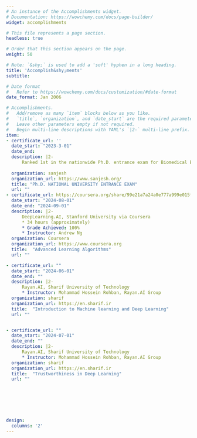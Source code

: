 ```yaml
---
# An instance of the Accomplishments widget.
# Documentation: https://wowchemy.com/docs/page-builder/
widget: accomplishments

# This file represents a page section.
headless: true

# Order that this section appears on the page.
weight: 50

# Note: `&shy;` is used to add a 'soft' hyphen in a long heading.
title: 'Accomplish&shy;ments'
subtitle:

# Date format
#   Refer to https://wowchemy.com/docs/customization/#date-format
date_format: Jan 2006

# Accomplishments.
#   Add/remove as many `item` blocks below as you like.
#   `title`, `organization`, and `date_start` are the required parameters.
#   Leave other parameters empty if not required.
#   Begin multi-line descriptions with YAML's `|2-` multi-line prefix.
item:
- certificate_url: ''
  date_start: "2023-3-01"
  date_end: 
  description: |2-
      Ranked 1st in the nationwide Ph.D. entrance exam for Biomedical Engineering (Bioelectric)
        
  organization: sanjesh
  organization_url: https://www.sanjesh.org/
  title: "Ph.D. NATIONAL UNIVERSITY ENTRANCE EXAM"
  url: ""
- certificate_url: https://coursera.org/share/99e21a7a24a0e777a999e015f5debf34
  date_start: "2024-08-01"
  date_end: "2024-09-01"
  description: |2-
      DeepLearning.AI, Stanford University via Coursera
      * 34 hours (approximately)
      * Grade Achieved: 100%
      * Instructor: Andrew Ng
  organization: Coursera
  organization_url: https://www.coursera.org
  title:  "Advanced Learning Algorithms"
  url: ""

- certificate_url: ""
  date_start: "2024-06-01"
  date_end: ""
  description: |2-
      Rayan.AI, Sharif University of Technology
      * Instructor: Mohammad Hossein Rohban, Rayan.AI Group
  organization: sharif
  organization_url: https://en.sharif.ir
  title:  "Introduction to Machine learning and Deep Learning"
  url: ""


- certificate_url: ""
  date_start: "2024-07-01"
  date_end: ""
  description: |2-
      Rayan.AI, Sharif University of Technology
      * Instructor: Mohammad Hossein Rohban, Rayan.AI Group
  organization: sharif
  organization_url: https://en.sharif.ir
  title:  "Trustworthiness in Deep Learning"
  url: ""







design:
  columns: '2' 
---
```

